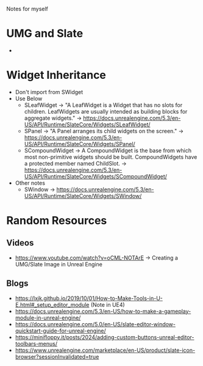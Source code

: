 Notes for myself

# UMG and Slate
* 

# Widget Inheritance
* Don't import from SWidget
* Use Below
    * SLeafWidget -> "A LeafWidget is a Widget that has no slots for children. LeafWidgets are usually intended as building blocks for aggregate widgets." -> https://docs.unrealengine.com/5.3/en-US/API/Runtime/SlateCore/Widgets/SLeafWidget/
    * SPanel -> "A Panel arranges its child widgets on the screen." -> https://docs.unrealengine.com/5.3/en-US/API/Runtime/SlateCore/Widgets/SPanel/
    * SCompoundWidget -> A CompoundWidget is the base from which most non-primitive widgets should be built. CompoundWidgets have a protected member named ChildSlot. -> https://docs.unrealengine.com/5.3/en-US/API/Runtime/SlateCore/Widgets/SCompoundWidget/
* Other notes
    * SWindow -> https://docs.unrealengine.com/5.3/en-US/API/Runtime/SlateCore/Widgets/SWindow/

# Random Resources
## Videos
- https://www.youtube.com/watch?v=oCML-NOTArE -> Creating a UMG/Slate Image in Unreal Engine

## Blogs
- https://lxjk.github.io/2019/10/01/How-to-Make-Tools-in-U-E.html#_setup_editor_module (Note in UE4)
- https://docs.unrealengine.com/5.3/en-US/how-to-make-a-gameplay-module-in-unreal-engine/
- https://docs.unrealengine.com/5.0/en-US/slate-editor-window-quickstart-guide-for-unreal-engine/
- https://minifloppy.it/posts/2024/adding-custom-buttons-unreal-editor-toolbars-menus/
- https://www.unrealengine.com/marketplace/en-US/product/slate-icon-browser?sessionInvalidated=true
